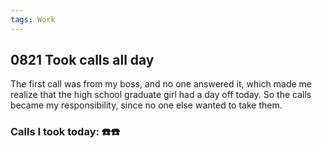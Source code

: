 ```yaml
---
tags: Work
---
```


## 0821 Took calls all day

The first call was from my boss, and no one answered it, which made me realize that the high school graduate girl had a day off today. 
So the calls became my responsibility, since no one else wanted to take them.

### Calls I took today: ☎️☎️ 

